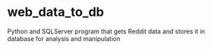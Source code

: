 # web_data_to_db
Python and SQLServer program that gets Reddit data and stores it in database for analysis and manipulation
